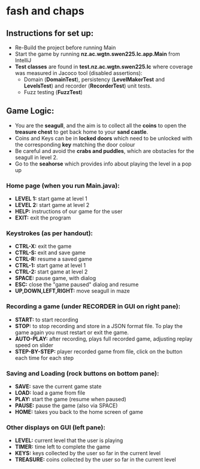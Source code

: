 # fash and chaps


## Instructions for set up:
- Re-Build the project before running Main
- Start the game by running **nz.ac.wgtn.swen225.lc.app.Main** from IntelliJ
- **Test classes** are found in **test.nz.ac.wgtn.swen225.lc** where coverage was measured in Jacoco tool (disabled assertions):
    - Domain (**DomainTest**), persistency (**LevelMakerTest** and **LevelsTest**) and recorder (**RecorderTest**) unit tests.
    - Fuzz testing (**FuzzTest**)

## Game Logic:
- You are the **seagull**, and the aim is to collect all the **coins** to open the **treasure chest** to get back home to your **sand castle**.
- Coins and Keys can be in **locked doors** which need to be unlocked with the corresponding **key** matching the door colour
- Be careful and avoid the **crabs and puddles**, which are obstacles for the seagull in level 2.
- Go to the **seahorse** which provides info about playing the level in a pop up

### Home page (when you run Main.java):
- **LEVEL 1:** start game at level 1
- **LEVEL 2:** start game at level 2
- **HELP:** instructions of our game for the user
- **EXIT:** exit the program

### Keystrokes (as per handout):
- **CTRL-X:** exit the game
- **CTRL-S:** exit and save game
- **CTRL-R:** resume a saved game
- **CTRL-1:** start game at level 1
- **CTRL-2:** start game at level 2
- **SPACE:** pause game, with dialog
- **ESC:** close the "game paused" dialog and resume
- **UP,DOWN,LEFT,RIGHT:** move seagull in maze

### Recording a game (under RECORDER in GUI on right pane):
- **START:** to start recording
- **STOP:** to stop recording and store in a JSON format file. To play the game again you must restart or exit the game.
- **AUTO-PLAY:** after recording, plays full recorded game, adjusting replay speed on slider
- **STEP-BY-STEP:** player recorded game from file, click on the button each time for each step

### Saving and Loading (rock buttons on bottom pane):
- **SAVE:** save the current game state
- **LOAD:** load a game from file
- **PLAY:** start the game (resume when paused)
- **PAUSE:** pause the game (also via SPACE)
- **HOME:** takes you back to the home screen of game

### Other displays on GUI (left pane):
- **LEVEL:** current level that the user is playing
- **TIMER:** time left to complete the game
- **KEYS:** keys collected by the user so far in the current level
- **TREASURE:** coins collected by the user so far in the current level